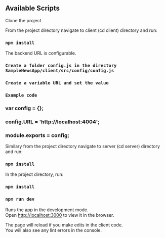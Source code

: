 ## Available Scripts

Clone the project

From the project directory navigate to client (cd client) directory and run:
### `npm install`

The backend URL is configurable. 
### `Create a folder config.js in the directory SampleNewsApp/client/src/config/config.js`
### `Create a variable URL and set the value`
### `Example code`
### var config = {};
### config.URL = 'http://localhost:4004';
### module.exports = config; 

Similary from the project directory navigate to server (cd server) directory and run:
### `npm install`

In the project directory, run:
### `npm install`
### `npm run dev`

Runs the app in the development mode.\
Open [http://localhost:3000](http://localhost:3000) to view it in the browser.

The page will reload if you make edits in the client code.\
You will also see any lint errors in the console.